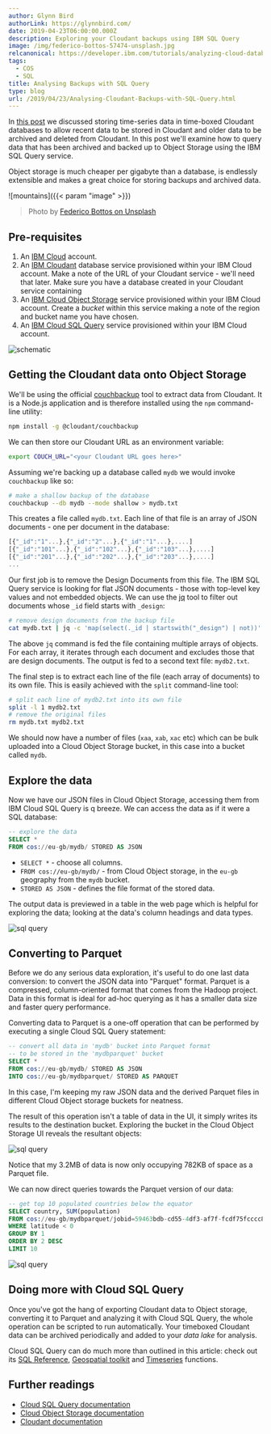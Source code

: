 ```yaml
---
author: Glynn Bird
authorLink: https://glynnbird.com/
date: 2019-04-23T06:00:00.000Z
description: Exploring your Cloudant backups using IBM SQL Query
image: /img/federico-bottos-57474-unsplash.jpg
relcanonical: https://developer.ibm.com/tutorials/analyzing-cloud-database-backups/
tags:
  - COS
  - SQL
title: Analysing Backups with SQL Query
type: blog
url: /2019/04/23/Analysing-Cloudant-Backups-with-SQL-Query.html
---
```



In [this post](https://blog.cloudant.com/2019/04/08/Time-series-data-storage.html) we discussed storing time-series data in time-boxed Cloudant databases to allow recent data to be stored in Cloudant and older data to be archived and deleted from Cloudant. In this post we'll examine how to query data that has been archived and backed up to Object Storage using the IBM SQL Query service.

Object storage is much cheaper per gigabyte than a database, is endlessly extensible and makes a great choice for storing backups and archived data. 

![mountains]({{< param "image" >}})
> Photo by [Federico Bottos on Unsplash](https://unsplash.com/photos/Vtii5AjWNIQ)

## Pre-requisites

1. An [IBM Cloud](https://www.ibm.com/cloud/) account.
2. An [IBM Cloudant](https://www.ibm.com/cloud/cloudant) database service provisioned within your IBM Cloud account. Make a note of the URL of your Cloudant service - we'll need that later. Make sure you have a database created in your Cloudant service containing 
3. An [IBM Cloud Object Storage](https://www.ibm.com/uk-en/cloud/object-storage) service provisioned within your IBM Cloud account. Create a _bucket_ within this service making a note of the region and bucket name you have chosen.
4. An [IBM Cloud SQL Query](https://www.ibm.com/uk-en/cloud/sql-query) service provisioned within your IBM Cloud account.

![schematic](/img/sqlquery1.png)

## Getting the Cloudant data onto Object Storage

We'll be using the official [couchbackup](https://www.npmjs.com/package/@cloudant/couchbackup) tool to extract data from Cloudant. It is a Node.js application and is therefore installed using the `npm` command-line utility:

```sh
npm install -g @cloudant/couchbackup
```

We can then store our Cloudant URL as an environment variable:

```sh
export COUCH_URL="<your Cloudant URL goes here>"
```

Assuming we're backing up a database called `mydb` we would invoke `couchbackup` like so:

```sh
# make a shallow backup of the database
couchbackup --db mydb --mode shallow > mydb.txt
```

This creates a file called `mydb.txt`. Each line of that file is an array of JSON documents - one per document in the database:

```js
[{"_id":"1"...},{"_id":"2"...},{"_id":"1"...},....]
[{"_id":"101"...},{"_id":"102"...},{"_id":"103"...},....]
[{"_id":"201"...},{"_id":"202"...},{"_id":"203"...},....]
...
```

Our first job is to remove the Design Documents from this file. The IBM SQL Query service is looking for flat JSON documents - those with top-level key values and not embedded objects. We can use the [jq](https://stedolan.github.io/jq/manual/) tool to filter out documents whose `_id` field starts with `_design`:

```sh
# remove design documents from the backup file
cat mydb.txt | jq -c 'map(select(._id | startswith("_design") | not))' > mydb2.txt
```

The above `jq` command is fed the file containing multiple arrays of objects. For each array, it iterates through each document and excludes those that are design documents. The output is fed to a second text file: `mydb2.txt`.

The final step is to extract each line of the file (each array of documents) to its own file. This is easily achieved with the `split` command-line tool:

```sh
# split each line of mydb2.txt into its own file
split -l 1 mydb2.txt 
# remove the original files
rm mydb.txt mydb2.txt
```

We should now have a number of files (`xaa`, `xab`, `xac` etc) which can be bulk uploaded into a Cloud Object Storage bucket, in this case into a bucket called `mydb`.

## Explore the data

Now we have our JSON files in Cloud Object Storage, accessing them from IBM Cloud SQL Query is q breeze. We can access the data as if it were a SQL database:

```sql
-- explore the data
SELECT *
FROM cos://eu-gb/mydb/ STORED AS JSON
```

- `SELECT *` - choose all columns.
- `FROM cos://eu-gb/mydb/` - from Cloud Object storage, in the `eu-gb` geography from the `mydb` bucket.
- `STORED AS JSON` - defines the file format of the stored data.

The output data is previewed in a table in the web page which is helpful for exploring the data; looking at the data's column headings and data types.

![sql query](/img/sqlquery2.png)

## Converting to Parquet

Before we do any serious data exploration, it's useful to do one last data conversion: to convert the JSON data into "Parquet" format. Parquet is a compressed, column-oriented format that comes from the Hadoop project. Data in this format is ideal for ad-hoc querying as it has a smaller data size and faster query performance.

Converting data to Parquet is a one-off operation that can be performed by executing a single Cloud SQL Query statement:

```sql
-- convert all data in 'mydb' bucket into Parquet format
-- to be stored in the 'mydbparquet' bucket
SELECT *
FROM cos://eu-gb/mydb/ STORED AS JSON
INTO cos://eu-gb/mydbparquet/ STORED AS PARQUET
```

In this case, I'm keeping my raw JSON data and the derived Parquet files in different Cloud Object storage buckets for neatness.

The result of this operation isn't a table of data in the UI, it simply writes its results to the destination bucket. Exploring the bucket in the Cloud Object Storage UI reveals the resultant objects:

![sql query](/img/sqlquery3.png)

Notice that my 3.2MB of data is now only occupying 782KB of space as a Parquet file. 

We can now direct queries towards the Parquet version of our data:

```sql
-- get top 10 populated countries below the equator
SELECT country, SUM(population)
FROM cos://eu-gb/mydbparquet/jobid=59463bdb-cd55-4df3-af7f-fcdf75fcccc8 STORED AS PARQUET
WHERE latitude < 0
GROUP BY 1
ORDER BY 2 DESC
LIMIT 10
```

![sql query](/img/sqlquery4.png)

## Doing more with Cloud SQL Query

Once you've got the hang of exporting Cloudant data to Object storage, converting it to Parquet and analyzing it with Cloud SQL Query, the whole operation can be scripted to run automatically. Your timeboxed Cloudant data can be archived periodically and added to your *data lake* for analysis.

Cloud SQL Query can do much more than outlined in this article: check out its [SQL Reference](https://cloud.ibm.com/docs/services/sql-query?topic=sql-query-sql-reference#sql-reference), [Geospatial toolkit](https://cloud.ibm.com/docs/services/sql-query?topic=sql-query-geo-functions#geo-functions) and [Timeseries](https://cloud.ibm.com/docs/services/sql-query?topic=sql-query-timeseries-functions#timeseries-functions) functions.

## Further readings

- [Cloud SQL Query documentation](https://cloud.ibm.com/docs/services/sql-query?topic=sql-query-overview#overview)
- [Cloud Object Storage documentation](https://cloud.ibm.com/docs/services/cloud-object-storage?topic=cloud-object-storage-about-ibm-cloud-object-storage#about-ibm-cloud-object-storage)
- [Cloudant documentation](https://cloud.ibm.com/docs/services/Cloudant?topic=cloudant-overview#overview)
